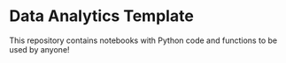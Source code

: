 # Data Analytics Template
This repository contains notebooks with Python code and functions to be used by anyone!

